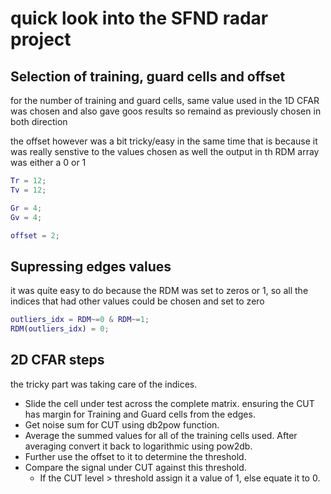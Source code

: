 # quick look into the SFND radar project

## Selection of training, guard cells and offset

for the number of training and guard cells, same value used in the 1D CFAR was chosen and also gave goos results so
remaind as previously chosen in both direction

the offset however was a bit tricky/easy in the same time that is because it was really senstive to the values chosen 
as well the output in th RDM array was either a 0 or 1
```matlab
Tr = 12;
Tv = 12;

Gr = 4;
Gv = 4;

offset = 2;
```

## Supressing edges values

it was quite easy to do because the RDM was set to zeros or 1, so all the indices that had other values could be chosen
and set to zero 

```matlab
outliers_idx = RDM~=0 & RDM~=1;
RDM(outliers_idx) = 0;
```

## 2D CFAR steps
the tricky part was taking care of the indices.

- Slide the cell under test across the complete matrix. ensuring the CUT has margin for Training and Guard cells from the edges.
- Get noise sum for CUT using db2pow function.
- Average the summed values for all of the training cells used. After averaging convert it back to logarithmic using pow2db.
- Further use the offset to it to determine the threshold.
- Compare the signal under CUT against this threshold.
  - If the CUT level > threshold assign it a value of 1, else equate it to 0.
